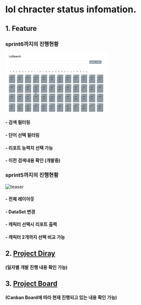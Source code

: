 # lol chracter status infomation. 

## 1. Feature
### sprint6까지의 진행현황
![teaser](lol-info-teaser02.gif) 
#### - 검색 필터링 
#### - 단어 선택 필터링 
#### - 리포트 능력치 선택 가능
#### - 이전 검색내용 확인 (개발중) 

### sprint5까지의 진행현황
![teaser](lol-info-teaser01.gif) 
#### - 전체 레이아웃 
#### - DataSet 변경 
#### - 캐릭터 선택시 리포트 출력  
#### - 캐릭터 2개까지 선택 비교 가능 

## 2. [Project Diray](https://github.com/breakstorm/lol_info/wiki/%EC%9D%BC%EC%9D%BC-%ED%94%BC%EB%93%9C%EB%B0%B1)
#### (일자별 개발 진행 내용 확인 가능) 

## 3. [Project Board](https://github.com/breakstorm/lol_info/projects/1) 
#### (Canban Board에 따라 현재 진행되고 있는 내용 확인 가능) 